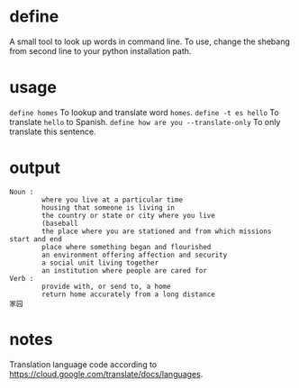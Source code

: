 # define
A small tool to look up words in command line.
To use, change the shebang from second line to your python installation path.

# usage
```define homes``` To lookup and translate word `homes`.
```define -t es hello``` To translate `hello` to Spanish.
```define how are you --translate-only``` To only translate this sentence.

# output
```
Noun :
        where you live at a particular time
        housing that someone is living in
        the country or state or city where you live
        (baseball
        the place where you are stationed and from which missions start and end
        place where something began and flourished
        an environment offering affection and security
        a social unit living together
        an institution where people are cared for
Verb :
        provide with, or send to, a home
        return home accurately from a long distance
家园
```

# notes
Translation language code according to https://cloud.google.com/translate/docs/languages. 
